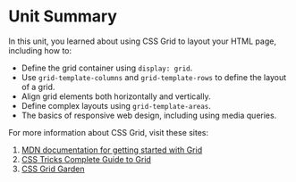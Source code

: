 # Unit Summary

In this unit, you learned about using CSS Grid to layout your HTML page, including how to:

-   Define the grid container using `display: grid`.
-   Use `grid-template-columns` and `grid-template-rows` to define the layout of a grid.
-   Align grid elements both horizontally and vertically.
-   Define complex layouts using `grid-template-areas`.
-   The basics of responsive web design, including using media queries.

For more information about CSS Grid, visit these sites:

1.  [MDN documentation for getting started with Grid](https://developer.mozilla.org/en-US/docs/Web/CSS/CSS_Grid_Layout/Basic_Concepts_of_Grid_Layout)
2.  [CSS Tricks Complete Guide to Grid](https://css-tricks.com/snippets/css/complete-guide-grid/)
3.  [CSS Grid Garden](http://cssgridgarden.com/)
